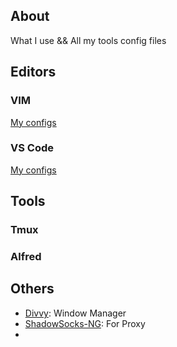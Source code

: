 About
-----

What I use && All my tools config files

Editors
-------

### VIM

[My configs](https://github.com/x-bao/dot-vimrc)

### VS Code

[My configs](./VSCode)

Tools
-----

### Tmux


### Alfred

Others
------

- [Divvy](https://itunes.apple.com/us/app/divvy-window-manager/id413857545?mt=12): Window Manager
- [ShadowSocks-NG](https://github.com/shadowsocks/ShadowsocksX-NG): For Proxy
- []()
